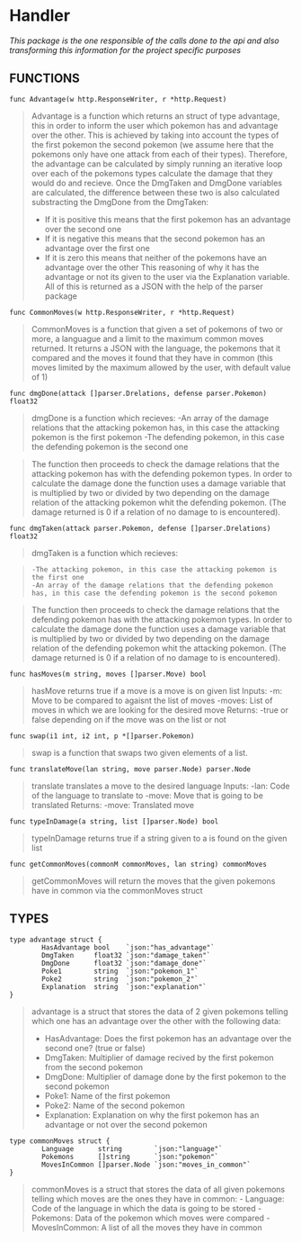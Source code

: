 # **Handler**
*This package is the one responsible of the calls done to the api and also transforming this information for the project specific purposes*

## **FUNCTIONS**

`func Advantage(w http.ResponseWriter, r *http.Request)`
> Advantage is a function which returns an struct of type advantage, this in order to 
> inform the user which pokemon has and advantage over the other. This is achieved by 
> taking into account the types of the first pokemon the second pokemon (we assume here 
> that the pokemons only have one attack from each of their types). Therefore, the 
> advantage can be calculated by simply running an iterative loop over each of the 
> pokemons types calculate the damage that they would do and recieve. Once the DmgTaken 
> and DmgDone variables are calculated, the difference between these two is also 
> calculated substracting the DmgDone from the DmgTaken:
>    - If it is positive this means that the first pokemon has an advantage over the second one
>    - If it is negative this means that the second pokemon has an advantage over the first one
>    - If it is zero this means that neither of the pokemons have an advantage over the other
> This reasoning of why it has the advantage or not its given to the user via the Explanation 
> variable. All of this is returned as a JSON with the help of the parser package

`func CommonMoves(w http.ResponseWriter, r *http.Request)`
> CommonMoves is a function that given a set of pokemons of two or more, a
> languague and a limit to the maximum common moves returned. It returns a
> JSON with the language, the pokemons that it compared and the moves it found
> that they have in common (this moves limited by the maximum allowed by the
> user, with default value of 1)

`func dmgDone(attack []parser.Drelations, defense parser.Pokemon) float32`
> dmgDone is a function which recieves:
>   -An array of the damage relations that the attacking pokemon has, in this case the attacking pokemon is the first pokemon
>   -The defending pokemon, in this case the defending pokemon is the second one

> The function then proceeds to check the damage relations that the attacking
> pokemon has with the defending pokemon types. In order to calculate the
> damage done the function uses a damage variable that is multiplied by two or
> divided by two depending on the damage relation of the attacking pokemon
> whit the defending pokemon. (The damage returned is 0 if a relation of no
> damage to is encountered).

`func dmgTaken(attack parser.Pokemon, defense []parser.Drelations) float32`
> dmgTaken is a function which recieves:

>     -The attacking pokemon, in this case the attacking pokemon is the first one
>     -An array of the damage relations that the defending pokemon has, in this case the defending pokemon is the second pokemon

> The function then proceeds to check the damage relations that the defending
> pokemon has with the attacking pokemon types. In order to calculate the
> damage done the function uses a damage variable that is multiplied by two or
> divided by two depending on the damage relation of the defending pokemon
> whit the attacking pokemon. (The damage returned is 0 if a relation of no
> damage to is encountered).

`func hasMoves(m string, moves []parser.Move) bool`
> hasMove returns true if a move is a move is on given list Inputs:
>   -m:     Move to be compared to agaisnt the list of moves
>   -moves: List of moves in which we are looking for the desired move
> Returns:
>  -true or false depending on if the move was on the list or not

`func swap(i1 int, i2 int, p *[]parser.Pokemon)`
> swap is a function that swaps two given elements of a list.

`func translateMove(lan string, move parser.Node) parser.Node`
> translate translates a move to the desired language Inputs:
>   -lan:   Code of the language to translate to
>   -move:  Move that is going to be translated
> Returns:
>   -move: Translated move

`func typeInDamage(a string, list []parser.Node) bool`
> typeInDamage returns true if a string given to a is found on the given list

`func getCommonMoves(commonM commonMoves, lan string) commonMoves`
> getCommonMoves will return the moves that the given pokemons have in common
> via the commonMoves struct

## **TYPES**

    type advantage struct {
            HasAdvantage bool    `json:"has_advantage"`
            DmgTaken     float32 `json:"damage_taken"`
            DmgDone      float32 `json:"damage_done"`
            Poke1        string  `json:"pokemon_1"`
            Poke2        string  `json:"pokemon_2"`
            Explanation  string  `json:"explanation"`
    }
> advantage is a struct that stores the data of 2 given pokemons telling which one has an advantage over the other with the following data:
>    - HasAdvantage: Does the first pokemon has an advantage over the second one? (true or false)
>    - DmgTaken:             Multiplier of damage recived by the first pokemon from the second pokemon
>    - DmgDone:              Multiplier of damage done by the first pokemon to the second pokemon
>    - Poke1:                Name of the first pokemon
>    - Poke2:                Name of the second pokemon
>    - Explanation:  Explanation on why the first pokemon has an advantage or not over the second pokemon

    type commonMoves struct {
            Language      string        `json:"language"`
            Pokemons      []string      `json:"pokemon"`
            MovesInCommon []parser.Node `json:"moves_in_common"`
    }
> commonMoves is a struct that stores the data of all given pokemons telling
> which moves are the ones they have in common:
>        - Language:                     Code of the language in which the data is going to be stored
>        - Pokemons:                     Data of the pokemon which moves were compared
>        - MovesInCommon:        A list of all the moves they have in common